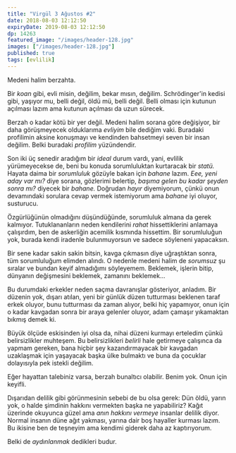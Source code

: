 ```yaml
---
title: "Virgül 3 Ağustos #2"
date: 2018-08-03 12:12:50
expiryDate: 2019-08-03 12:12:50
dp: 14263
featured_image: "/images/header-128.jpg"
images: ["/images/header-128.jpg"]
published: true
tags: [evlilik]
---
```




Medeni halim berzahta.

Bir *koan* gibi, evli misin, değilim, bekar mısın, değilim. Schrödinger'in
kedisi gibi, yaşıyor mu, belli değil, öldü mü, belli değil. Belli olması için
kutunun açılması lazım ama kutunun açılması da uzun sürecek.

Berzah o kadar kötü bir yer değil. Medeni halim sorana göre değişiyor,
bir daha görüşmeyecek olduklarıma *evliyim* bile dediğim vaki. Buradaki
profilimin aksine konuşmayı ve kendinden bahsetmeyi seven bir insan değilim.
Belki buradaki *profilim* yüzündendir.

Son iki üç senedir aradığım bir *ideal* durum vardı, yani, evlilik yürümeyecekse
de, beni bu konuda sorumluluktan kurtaracak bir *statü.* Hayata daima bir
*sorumluluk* gözüyle bakan için *bahane* lazım. *Eee, yeni aday var mı?* diye
sorana, gözlerimi belertip, *başıma gelen bu kadar şeyden sonra mı?* diyecek bir
*bahane.* Doğrudan *hayır* diyemiyorum, çünkü onun devamındaki sorulara cevap
vermek istemiyorum ama *bahane* iyi oluyor, susturucu.

Özgürlüğünün olmadığını düşündüğünde, sorumluluk almana da gerek kalmıyor.
Tutuklananların neden kendilerini *rahat* hissettiklerini anlamaya çalışırdım,
ben de askerliğin acemilik kısmında hissettim. Bir sorumluluğun yok, burada
kendi iradenle bulunmuyorsun ve sadece söyleneni yapacaksın.

Bir sene kadar sakin sakin bitsin, kavga çıkmasın diye uğraştıktan sonra, tüm
sorumluluğum elimden alındı. O nedenle medeni halim de *sorumsuz* şu sıralar ve
bundan keyif almadığımı söyleyemem. Beklemek, işlerin bitip, dünyanın
değişmesini beklemek, zamanını beklemek...

Bu durumdaki erkekler neden saçma davranışlar gösteriyor, anladım. Bir düzenin
yok, dışarı atılan, yeni bir günlük düzen tutturması beklenen taraf erkek
oluyor, bunu tutturması da zaman alıyor, belki hiç yapamıyor, onun için o kadar kavgadan sonra bir araya gelenler oluyor, adam çamaşır yıkamaktan bıkmış demek ki.

Büyük ölçüde eskisinden iyi olsa da, nihai düzeni kurmayı erteledim çünkü
belirsizlikler muhteşem. Bu belirsizlikleri *belirli* hale getirmeye çalışınca
da yapmam gereken, bana hiçbir şey kazandırmayacak bir kavgadan uzaklaşmak için
yaşayacak başka ülke bulmaktı ve buna da çocuklar dolayısıyla pek istekli
değilim.

Eğer hayattan talebiniz varsa, berzah bunaltıcı olabilir. Benim yok. Onun için keyifli.

Dışarıdan delilik gibi görünmesinin sebebi de bu olsa gerek: Dün öldü, yarın
yok, o halde şimdinin hakkını vermekten başka ne yapabiliriz? Kağıt üzerinde
okuyunca güzel ama *anın hakkını vermeye* insanlar delilik diyor. Normal insanın
düne ağıt yakması, yarına dair boş hayaller kurması lazım. Bu ikisine ben de
teşneyim ama kendimi giderek daha az kaptırıyorum.

Belki de *aydınlanmak* dedikleri budur.

